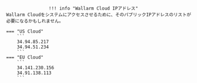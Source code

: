 					!!! info "Wallarm Cloud IPアドレス"
    Wallarm Cloudをシステムにアクセスさせるために、そのパブリックIPアドレスのリストが必要になるかもしれません。

    === "US Cloud"
        ```
        34.94.85.217
        34.94.51.234
        ```
    === "EU Cloud"
        ```
        34.141.230.156
        34.91.138.113
        ```